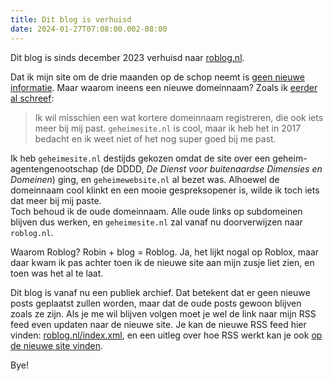 ```yaml
---
title: Dit blog is verhuisd
date: 2024-01-27T07:08:00.002-08:00
---
```


Dit blog is sinds december 2023 verhuisd naar [roblog.nl](https://roblog.nl).

Dat ik mijn site om de drie maanden op de schop neemt is [geen nieuwe informatie](https://classic.geheimesite.nl). Maar waarom ineens een nieuwe domeinnaam? Zoals ik [eerder al schreef](https://blog.geheimesite.nl/post/status-update-okt-2023/):

> Ik wil misschien een wat kortere domeinnaam registreren, die ook iets meer bij mij past. `geheimesite.nl` is cool, maar ik heb het in 2017 bedacht en ik weet niet of het nog super goed bij me past.

Ik heb `geheimesite.nl` destijds gekozen omdat de site over een geheim-agentengenootschap (de DDDD, *De Dienst voor buitenaardse Dimensies en Domeinen*) ging, en `geheimewebsite.nl` al bezet was. Alhoewel de domeinnaam cool klinkt en een mooie gespreksopener is, wilde ik toch iets dat meer bij mij paste.  
Toch behoud ik de oude domeinnaam. Alle oude links op subdomeinen blijven dus werken, en `geheimesite.nl` zal vanaf nu doorverwijzen naar `roblog.nl`.

Waarom Roblog? Robin + blog = Roblog. Ja, het lijkt nogal op Roblox, maar daar kwam ik pas achter toen ik de nieuwe site aan mijn zusje liet zien, en toen was het al te laat.

Dit blog is vanaf nu een publiek archief. Dat betekent dat er geen nieuwe posts geplaatst zullen worden, maar dat de oude posts gewoon blijven zoals ze zijn. Als je me wil blijven volgen moet je wel de link naar mijn RSS feed even updaten naar de nieuwe site. Je kan de nieuwe RSS feed hier vinden: [roblog.nl/index.xml](https://roblog.nl/index.xml), en een uitleg over hoe RSS werkt kan je ook [op de nieuwe site vinden](https://roblog.nl/rss).

Bye!

